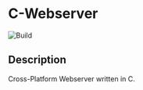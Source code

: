 # C-Webserver
![Build](https://github.com/LonelyDriver/C_Webserver/workflows/CI/badge.svg)
## Description

Cross-Platform Webserver written in C.